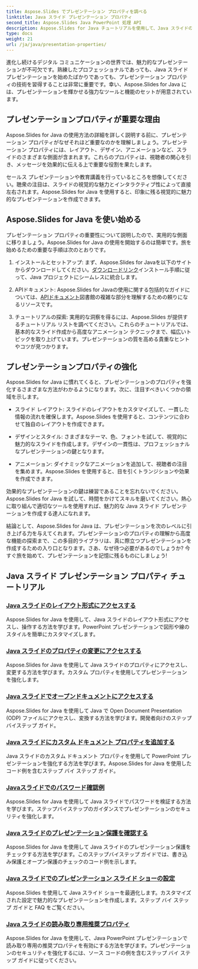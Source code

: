 ```yaml
---
title: Aspose.Slides でプレゼンテーション プロパティを調べる
linktitle: Java スライド プレゼンテーション プロパティ
second_title: Aspose.Slides Java PowerPoint 処理 API
description: Aspose.Slides for Java チュートリアルを使用して、Java スライドのプレゼンテーション プロパティを強化する方法を学びます。動的なプレゼンテーションのヒントとコツを紹介します。
type: docs
weight: 21
url: /ja/java/presentation-properties/
---
```


進化し続けるデジタル コミュニケーションの世界では、魅力的なプレゼンテーションが不可欠です。熟練したプロフェッショナルであっても、Java スライド プレゼンテーションを始めたばかりであっても、プレゼンテーション プロパティの技術を習得することは非常に重要です。幸い、Aspose.Slides for Java には、プレゼンテーションを輝かせる強力なツールと機能のセットが用意されています。

## プレゼンテーションプロパティが重要な理由

Aspose.Slides for Java の使用方法の詳細を詳しく説明する前に、プレゼンテーション プロパティがなぜそれほど重要なのかを理解しましょう。プレゼンテーション プロパティには、レイアウト、デザイン、アニメーションなど、スライドのさまざまな側面が含まれます。これらのプロパティは、視聴者の関心を引き、メッセージを効果的に伝える上で重要な役割を果たします。

セールス プレゼンテーションや教育講義を行っているところを想像してください。聴衆の注目は、スライドの視覚的な魅力とインタラクティブ性によって直接左右されます。Aspose.Slides for Java を使用すると、印象に残る視覚的に魅力的なプレゼンテーションを作成できます。

## Aspose.Slides for Java を使い始める

プレゼンテーション プロパティの重要性について説明したので、実用的な側面に移りましょう。Aspose.Slides for Java の使用を開始するのは簡単です。旅を始めるための重要な手順は次のとおりです。

1. インストールとセットアップ: まず、Aspose.Slides for Javaを以下のサイトからダウンロードしてください。[ダウンロードリンク](https://releases.aspose.com/slides/java/)インストール手順に従って、Java プロジェクトにシームレスに統合します。

2.  APIドキュメント: Aspose.Slides for Javaの使用に関する包括的なガイドについては、[APIドキュメント](https://reference.aspose.com/slides/java/)図書館の複雑な部分を理解するための頼りになるリソースです。

3. チュートリアルの探索: 実用的な洞察を得るには、Aspose.Slides が提供するチュートリアル リストを調べてください。これらのチュートリアルでは、基本的なスライド作成から高度なアニメーション テクニックまで、幅広いトピックを取り上げています。プレゼンテーションの質を高める貴重なヒントやコツが見つかります。

## プレゼンテーションプロパティの強化

Aspose.Slides for Java に慣れてくると、プレゼンテーションのプロパティを強化するさまざまな方法がわかるようになります。次に、注目すべきいくつかの領域を示します。

- スライド レイアウト: スライドのレイアウトをカスタマイズして、一貫した情報の流れを確保します。Aspose.Slides を使用すると、コンテンツに合わせて独自のレイアウトを作成できます。

- デザインとスタイル: さまざまなテーマ、色、フォントを試して、視覚的に魅力的なスライドを作成します。デザインの一貫性は、プロフェッショナルなプレゼンテーションの鍵となります。

- アニメーション: ダイナミックなアニメーションを追加して、視聴者の注目を集めます。Aspose.Slides を使用すると、目を引くトランジションや効果を作成できます。

効果的なプレゼンテーションの鍵は練習であることを忘れないでください。Aspose.Slides for Java を試して、時間をかけてスキルを磨いてください。熱心に取り組んで適切なツールを使用すれば、魅力的な Java スライド プレゼンテーションを作成する達人になれます。

結論として、Aspose.Slides for Java は、プレゼンテーションを次のレベルに引き上げる力を与えてくれます。プレゼンテーションのプロパティの理解から高度な機能の探索まで、この多目的ライブラリは、真に際立つプレゼンテーションを作成するための入り口となります。さあ、なぜ待つ必要があるのでしょうか? 今すぐ旅を始めて、プレゼンテーションを記憶に残るものにしましょう!

## Java スライド プレゼンテーション プロパティ チュートリアル
### [Java スライドのレイアウト形式にアクセスする](./access-layout-formats-in-java-slides/)
Aspose.Slides for Java を使用して、Java スライドのレイアウト形式にアクセスし、操作する方法を学びます。PowerPoint プレゼンテーションで図形や線のスタイルを簡単にカスタマイズします。
### [Java スライドのプロパティの変更にアクセスする](./access-modifying-properties-in-java-slides/)
Aspose.Slides for Java を使用して Java スライドのプロパティにアクセスし、変更する方法を学びます。カスタム プロパティを使用してプレゼンテーションを強化します。
### [Java スライドでオープンドキュメントにアクセスする](./access-open-doc-in-java-slides/)
Aspose.Slides for Java を使用して Java で Open Document Presentation (ODP) ファイルにアクセスし、変換する方法を学びます。開発者向けのステップバイステップ ガイド。
### [Java スライドにカスタム ドキュメント プロパティを追加する](./add-custom-document-properties-in-java-slides/)
Java スライドのカスタム ドキュメント プロパティを使用して PowerPoint プレゼンテーションを強化する方法を学びます。Aspose.Slides for Java を使用したコード例を含むステップ バイ ステップ ガイド。
### [Javaスライドでのパスワード確認例](./check-password-example-in-java-slides/)
Aspose.Slides for Java を使用して Java スライドでパスワードを検証する方法を学びます。ステップバイステップのガイダンスでプレゼンテーションのセキュリティを強化します。
### [Java スライドのプレゼンテーション保護を確認する](./check-presentation-protection-in-java-slides/)
Aspose.Slides for Java を使用して Java スライドのプレゼンテーション保護をチェックする方法を学びます。このステップバイステップ ガイドでは、書き込み保護とオープン保護のチェックのコード例を示します。
### [Java スライドでのプレゼンテーション スライド ショーの設定](./presentation-slide-show-setup-in-java-slides/)
Aspose.Slides を使用して Java スライド ショーを最適化します。カスタマイズされた設定で魅力的なプレゼンテーションを作成します。ステップ バイ ステップ ガイドと FAQ をご覧ください。
### [Java スライドの読み取り専用推奨プロパティ](./read-only-recommended-properties-in-java-slides/)
Aspose.Slides for Java を使用して、Java PowerPoint プレゼンテーションで読み取り専用の推奨プロパティを有効にする方法を学びます。プレゼンテーションのセキュリティを強化するには、ソース コードの例を含むステップ バイ ステップ ガイドに従ってください。